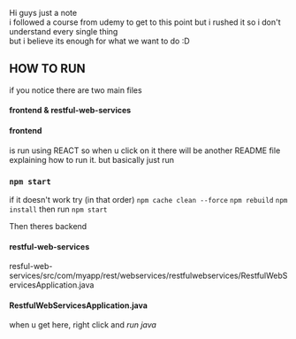 Hi guys just a note<br> 
i followed a course from udemy to get to this point but i rushed it so i don't understand every single thing<br>
but i believe its enough for what we want to do :D<br>

## HOW TO RUN

if you notice there are two main files 
#### frontend & restful-web-services
#### frontend 
is run using REACT so when u click on it there will be another README file explaining how to run it.
but basically just run 
### `npm start`

if it doesn't work try (in that order)
`npm cache clean --force`
`npm rebuild`
`npm install`
then run 
`npm start`

Then theres backend
#### restful-web-services 
resful-web-services/src/com/myapp/rest/webservices/restfulwebservices/RestfulWebServicesApplication.java

#### RestfulWebServicesApplication.java
when u get here, right click and *run java*


